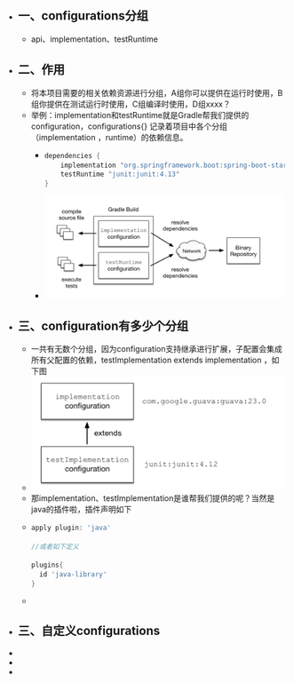 - ## 一、configurations分组
	- api、implementation、testRuntime
- ## 二、作用
	- 将本项目需要的相关依赖资源进行分组，A组你可以提供在运行时使用，B组你提供在测试运行时使用，C组编译时使用，D组xxxx？
	- 举例：implementation和testRuntime就是Gradle帮我们提供的configuration，configurations{} 记录着项目中各个分组（implementation ，runtime）的依赖信息。
		- ```groovy
		  dependencies {
		      implementation "org.springframework.boot:spring-boot-starter-web"
		      testRuntime "junit:junit:4.13"
		  }
		  ```
		- ![image.png](../assets/image_1664279554943_0.png)
- ## 三、configuration有多少个分组
	- 一共有无数个分组，因为configuration支持继承进行扩展，子配置会集成所有父配置的依赖，testImplementation extends implementation ，如下图
	- ![image.png](../assets/image_1664350614965_0.png)
	- 那implementation、testImplementation是谁帮我们提供的呢？当然是java的插件啦，插件声明如下
	- ```groovy
	  apply plugin: 'java'
	  
	  //或者如下定义
	  
	  plugins{
	  	id 'java-library'
	  }
	  
	  ```
	-
- ## 三、自定义configurations
-
-
-